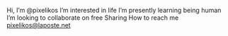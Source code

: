 Hi, I’m @pixelikos
I’m interested in life
I’m presently learning being human
I’m looking to collaborate on free Sharing 
How to reach me pixelikos@laposte.net

<!---
yes
--->
